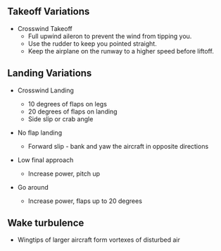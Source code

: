 ## Takeoff Variations

* Crosswind Takeoff
    * Full upwind aileron to prevent the wind from tipping you.
    * Use the rudder to keep you pointed straight.
    * Keep the airplane on the runway to a higher speed before liftoff.

## Landing Variations

* Crosswind Landing
    * 10 degrees of flaps on legs
    * 20 degrees of flaps on landing
    * Side slip or crab angle

* No flap landing
    * Forward slip - bank and yaw the aircraft in opposite directions

* Low final approach
    * Increase power, pitch up

* Go around
    * Increase power, flaps up to 20 degrees

## Wake turbulence

* Wingtips of larger aircraft form vortexes of disturbed air